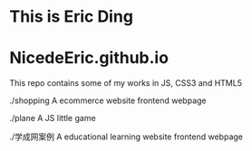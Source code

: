 # This is Eric Ding
# NicedeEric.github.io

This repo contains some of my works in JS, CSS3 and HTML5

./shopping
A ecommerce website frontend webpage

./plane
A JS little game

./学成网案例
A educational learning website frontend webpage
